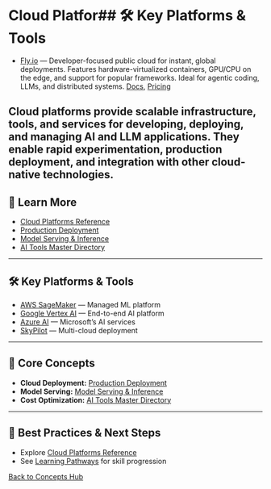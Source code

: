 # Cloud Platfor## 🛠️ Key Platforms & Tools


- [Fly.io](https://fly.io/) — Developer-focused public cloud for instant, global deployments. Features hardware-virtualized containers, GPU/CPU on the edge, and support for popular frameworks. Ideal for agentic coding, LLMs, and distributed systems. [Docs](https://fly.io/docs/), [Pricing](https://fly.io/pricing/)

Cloud platforms provide scalable infrastructure, tools, and services for developing, deploying, and managing AI and LLM applications. They enable rapid experimentation, production deployment, and integration with other cloud-native technologies.
---

## 📖 Learn More

- [Cloud Platforms Reference](../reference/cloud-platforms.md)
- [Production Deployment](./production-deployment.md)
- [Model Serving & Inference](../reference/core-technologies.md#model-serving--inference)
- [AI Tools Master Directory](../tools/ai-tools-master-directory.md#cloud-platforms)

---

## 🛠️ Key Platforms & Tools

- [AWS SageMaker](https://aws.amazon.com/sagemaker/) — Managed ML platform
- [Google Vertex AI](https://cloud.google.com/vertex-ai) — End-to-end AI platform
- [Azure AI](https://azure.microsoft.com/en-us/products/ai-services/) — Microsoft’s AI services
- [SkyPilot](https://skypilot.readthedocs.io/en/latest/) — Multi-cloud deployment

---

## 🧠 Core Concepts

- **Cloud Deployment:** [Production Deployment](./production-deployment.md)
- **Model Serving:** [Model Serving & Inference](../reference/core-technologies.md#model-serving--inference)
- **Cost Optimization:** [AI Tools Master Directory](../tools/ai-tools-master-directory.md#cloud-platforms)

---

## 🚀 Best Practices & Next Steps

- Explore [Cloud Platforms Reference](../reference/cloud-platforms.md)
- See [Learning Pathways](./learning-pathways.md) for skill progression

[Back to Concepts Hub](./README.md)
